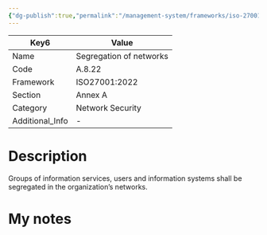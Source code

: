 ```yaml
---
{"dg-publish":true,"permalink":"/management-system/frameworks/iso-27001-2022/iso-27001-2022-a-8-22/","tags":["requirement"],"noteIcon":"1"}
---
```



<div><table class="dataview table-view-table"><thead class="table-view-thead"><tr class="table-view-tr-header"><th class="table-view-th"><span>Key</span><span class="dataview small-text">6</span></th><th class="table-view-th"><span>Value</span></th></tr></thead><tbody class="table-view-tbody"><tr><td><span>Name</span></td><td><span>Segregation of networks</span></td></tr><tr><td><span>Code</span></td><td><span>A.8.22</span></td></tr><tr><td><span>Framework</span></td><td><span>ISO27001:2022</span></td></tr><tr><td><span>Section</span></td><td><span>Annex A</span></td></tr><tr><td><span>Category</span></td><td><span>Network Security</span></td></tr><tr><td><span>Additional_Info</span></td><td><span>-</span></td></tr></tbody></table></div>

# Description

Groups of information services, users and information systems shall be segregated in the organization’s networks.

# My notes
